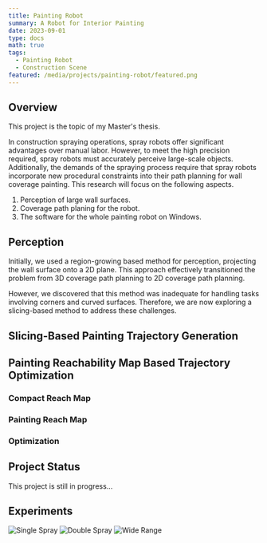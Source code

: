 ```yaml
---
title: Painting Robot
summary: A Robot for Interior Painting
date: 2023-09-01
type: docs
math: true
tags:
  - Painting Robot
  - Construction Scene
featured: /media/projects/painting-robot/featured.png
---
```


## Overview
This project is the topic of my Master's thesis. 

In construction spraying operations, spray robots offer significant advantages over manual labor. However, to meet the high precision required, spray robots must accurately perceive large-scale objects. Additionally, the demands of the spraying process require that spray robots incorporate new procedural constraints into their path planning for wall coverage painting. This research will focus on the following aspects. 
1. Perception of large wall surfaces.
2. Coverage path planing for the robot.
3. The software for the whole painting robot on Windows.

## Perception

Initially, we used a region-growing based method for perception, projecting the wall surface onto a 2D plane. This approach effectively transitioned the problem from 3D coverage path planning to 2D coverage path planning.

However, we discovered that this method was inadequate for handling tasks involving corners and curved surfaces. Therefore, we are now exploring a slicing-based method to address these challenges.

## Slicing-Based Painting Trajectory Generation

## Painting Reachability Map Based Trajectory Optimization
### Compact Reach Map
### Painting Reach Map
### Optimization


## Project Status

This project is still in progress...

## Experiments
![Single Spray](/media/projects/painting-robot/single-spray.gif "Single Spray")
![Double Spray](/media/projects/painting-robot/double-spray.gif "Double Spray")
![Wide Range](/media/projects/painting-robot/wide-range.gif "Wide Range")
<!--more-->
